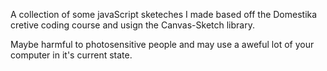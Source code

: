 A collection of some javaScript sketeches I made based off the Domestika cretive coding course and usign the Canvas-Sketch library. 

Maybe harmful to photosensitive people and may use a aweful lot of your computer in it's current state. 